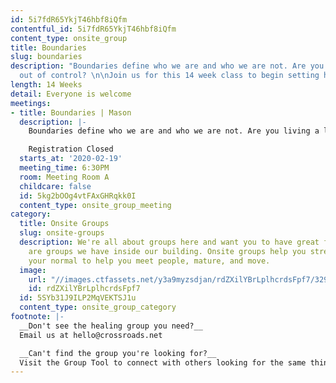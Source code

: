 ```yaml
---
id: 5i7fdR65YkjT46hbf8iQfm
contentful_id: 5i7fdR65YkjT46hbf8iQfm
content_type: onsite_group
title: Boundaries
slug: boundaries
description: "Boundaries define who we are and who we are not. Are you living a life
  out of control? \n\nJoin us for this 14 week class to begin setting healthy boundaries."
length: 14 Weeks
detail: Everyone is welcome
meetings:
- title: Boundaries | Mason
  description: |-
    Boundaries define who we are and who we are not. Are you living a life out of control? Join us for this 14 week class to begin setting healthy boundaries.

    Registration Closed
  starts_at: '2020-02-19'
  meeting_time: 6:30PM
  room: Meeting Room A
  childcare: false
  id: 5kg2bOOg4vtFAxGHRqkk0I
  content_type: onsite_group_meeting
category:
  title: Onsite Groups
  slug: onsite-groups
  description: We're all about groups here and want you to have great friends. Below
    are groups we have inside our building. Onsite groups help you stretch beyond
    your normal to help you meet people, mature, and move.
  image:
    url: "//images.ctfassets.net/y3a9myzsdjan/rdZXilYBrLplhcrdsFpf7/329eaeb6b476852a1f7ae33cd2b10679/onsite-groups.jpg"
    id: rdZXilYBrLplhcrdsFpf7
  id: 5SYb31J9ILP2MqVEKTSJ1u
  content_type: onsite_group_category
footnote: |-
  __Don't see the healing group you need?__
  Email us at hello@crossroads.net

  __Can't find the group you're looking for?__
  Visit the Group Tool to connect with others looking for the same thing.
---
```


